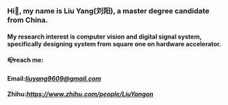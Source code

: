 ### Hi👋, my name is Liu Yang(刘阳), a master degree candidate from China.
#### My research interest is computer vision and digital signal system, specifically designing system from square one on hardware accelerator.

#### 📪reach me: 
#### Email:*liuyang9609@gmail.com*
#### Zhihu:*https://www.zhihu.com/people/LiuYangon*

<!--
**liuyang9609/liuyang9609** is a ✨ _special_ ✨ repository because its `README.md` (this file) appears on your GitHub profile.

Here are some ideas to get you started:

- 🔭 I’m currently working on ...
- 🌱 I’m currently learning ...
- 👯 I’m looking to collaborate on ...
- 🤔 I’m looking for help with ...
- 💬 Ask me about ...
- 📫 How to reach me: ...
- 😄 Pronouns: ...
- ⚡ Fun fact: ...
-->
